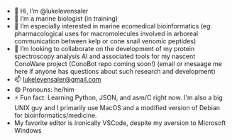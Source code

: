 - 👋 Hi, I’m @lukelevensaler
- 👀 I’m a marine biologist (in training) 
- 🌱 I’m especially interested in marine ecomedical bioinformatics (eg: pharmacological uses for macromolecules involved in arboreal communication between kelp or cone snail venomic peptides)
- 💞️ I’m looking to collaborate on the development of my protein spectroscopy analysis AI and associated tools for my nascent ConoWare project (ConoBot repo coming soon!) (email or mesaage me here if anyone has questions about such research and development)
- 📫 lukelevensaler@gmail.com
- 😄 Pronouns: he/him
- ⚡ Fun fact: Learning Python, JSON, and asm/C right now. I'm also a big UNIX guy and I primarily use MacOS and a modified version of Debian for bioinformatics/medicine.
-  My favorite editor is ironically VSCode, despite my aversion to Microsoft Windows

<!---
lukelevensaler/lukelevensaler is a ✨ special ✨ repository because its `README.md` (this file) appears on your GitHub profile.
You can click the Preview link to take a look at your changes.
--->
